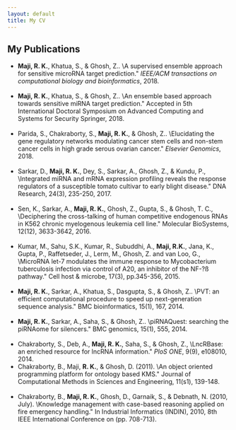 ```yaml
---
layout: default
title: My CV
---
```

<h2> My Publications </h2>

* **Maji, R. K.**, Khatua, S., & Ghosh, Z.. \A supervised ensemble approach for
sensitive microRNA target prediction." *IEEE/ACM transactions
on computational biology and bioinformatics*, 2018.<br/><br/>
* **Maji, R. K.**, Khatua, S., & Ghosh, Z.. \An ensemble based approach towards
sensitive miRNA target prediction." Accepted in 5th International Doctoral
Symposium on Advanced Computing and Systems for Security Springer, 2018.<br/><br/>
* Parida, S., Chakraborty, S., **Maji, R. K.**, & Ghosh, Z.. \Elucidating the gene
regulatory networks modulating cancer stem cells and non-stem cancer cells in
high grade serous ovarian cancer." *Elsevier Genomics*, 2018.<br/><br/>
* Sarkar, D., **Maji, R. K.**, Dey, S., Sarkar, A., Ghosh, Z., & Kundu, P.,
\Integrated miRNA and mRNA expression profiling reveals the response
regulators of a susceptible tomato cultivar to early blight disease." DNA
Research, 24(3), 235-250, 2017.<br/><br/>
* Sen, K., Sarkar, A., **Maji, R. K.**, Ghosh, Z., Gupta, S., & Ghosh, T. C.,
\Deciphering the cross-talking of human competitive endogenous RNAs in K562
chronic myelogenous leukemia cell line." Molecular BioSystems, 12(12),
3633-3642, 2016.<br/><br/>
* Kumar, M., Sahu, S.K., Kumar, R., Subuddhi, A., **Maji, R.K.**, Jana, K.,
Gupta, P., Raffetseder, J., Lerm, M., Ghosh, Z. and van Loo, G., \MicroRNA
let-7 modulates the immune response to Mycobacterium tuberculosis infection
via control of A20, an inhibitor of the NF-?ß pathway." Cell host & microbe,
17(3), pp.345-356, 2015.<br/><br/>
* **Maji, R. K.**, Sarkar, A., Khatua, S., Dasgupta, S., & Ghosh, Z.. \PVT: an
efficient computational procedure to speed up next-generation sequence
analysis." BMC bioinformatics, 15(1), 167, 2014.<br/><br/>
* **Maji, R. K.**, Sarkar, A., Saha, S., & Ghosh, Z.. \piRNAQuest: searching the
piRNAome for silencers." BMC genomics, 15(1), 555, 2014.<br/><br/>
* Chakraborty, S., Deb, A., **Maji, R. K.**, Saha, S., & Ghosh, Z., \LncRBase: an
enriched resource for lncRNA information." *PloS ONE*, 9(9), e108010, 2014.
* Chakraborty, B., Maji, **R. K.**, & Ghosh, D. (2011). \An object oriented
programming platform for ontology based KMS." Journal of Computational
Methods in Sciences and Engineering, 11(s1), 139-148.<br/><br/>
* Chakraborty, B., **Maji, R. K.**, Ghosh, D., Garnaik, S., & Debnath, N. (2010,
July). \Knowledge management with case-based reasoning applied on fire
emergency handling." In Industrial Informatics (INDIN), 2010, 8th IEEE
International Conference on (pp. 708-713).<br/><br/>
